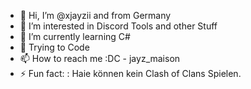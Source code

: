 - 👋 Hi, I’m @xjayzii and from Germany 
- 👀 I’m interested in Discord Tools and other Stuff
- 🌱 I’m currently learning C#
- 💞️ Trying to Code
- 📫 How to reach me :DC - jayz_maison
- ⚡ Fun fact: : Haie können kein Clash of Clans Spielen.

